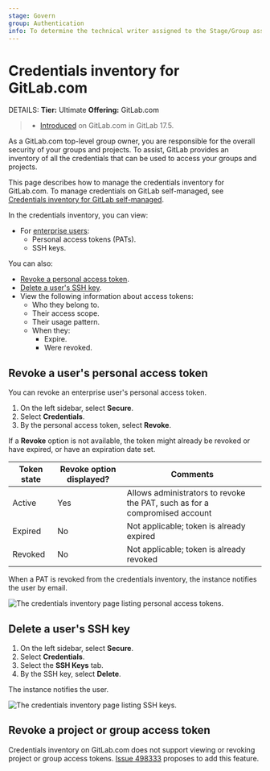 ```yaml
---
stage: Govern
group: Authentication
info: To determine the technical writer assigned to the Stage/Group associated with this page, see https://handbook.gitlab.com/handbook/product/ux/technical-writing/#assignments
---
```


# Credentials inventory for GitLab.com

DETAILS:
**Tier:** Ultimate
**Offering:** GitLab.com

> - [Introduced](https://gitlab.com/gitlab-org/gitlab/-/issues/297441) on GitLab.com in GitLab 17.5.

As a GitLab.com top-level group owner, you are responsible for the overall security of your groups and projects.
To assist, GitLab provides an inventory of all the credentials that can be used to access your groups and projects.

This page describes how to manage the credentials inventory for GitLab.com. To manage credentials on GitLab self-managed, see [Credentials inventory for GitLab self-managed](../../administration/credentials_inventory.md).

In the credentials inventory, you can view:

- For [enterprise users](../enterprise_user/index.md):
  - Personal access tokens (PATs).
  - SSH keys.

You can also:

- [Revoke a personal access token](#revoke-a-users-personal-access-token).
- [Delete a user's SSH key](#delete-a-users-ssh-key).
- View the following information about access tokens:
  - Who they belong to.
  - Their access scope.
  - Their usage pattern.
  - When they:
    - Expire.
    - Were revoked.

## Revoke a user's personal access token

You can revoke an enterprise user's personal access token.

1. On the left sidebar, select **Secure**.
1. Select **Credentials**.
1. By the personal access token, select **Revoke**.

If a **Revoke** option is not available, the token might already be revoked or have expired, or have an expiration date set.

| Token state | **Revoke** option displayed? | Comments                                                                   |
|-------------|------------------------------|----------------------------------------------------------------------------|
| Active      | Yes                          | Allows administrators to revoke the PAT, such as for a compromised account |
| Expired     | No                           | Not applicable; token is already expired                                   |
| Revoked     | No                           | Not applicable; token is already revoked                                   |

When a PAT is revoked from the credentials inventory, the instance notifies the user by email.

![The credentials inventory page listing personal access tokens.](img/group_credentials_inventory_personal_access_tokens_v17_5.png)

## Delete a user's SSH key

1. On the left sidebar, select **Secure**.
1. Select **Credentials**.
1. Select the **SSH Keys** tab.
1. By the SSH key, select **Delete**.

The instance notifies the user.

![The credentials inventory page listing SSH keys.](img/group_credentials_inventory_ssh_keys_v17_5.png)

## Revoke a project or group access token

Credentials inventory on GitLab.com does not support viewing or revoking project or group access tokens.
[Issue 498333](https://gitlab.com/gitlab-org/gitlab/-/issues/498333) proposes to add this feature.
